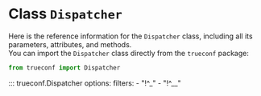 # Class `Dispatcher`

Here is the reference information for the `Dispatcher` class, including all its parameters, attributes, and methods.  
You can import the `Dispatcher` class directly from the `trueconf` package:

```python
from trueconf import Dispatcher
```

::: trueconf.Dispatcher
    options:
        filters:
            - "!^_"
            - "!^__"


